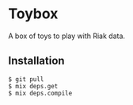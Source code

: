# Toybox

A box of toys to play with Riak data.

## Installation

```shell
$ git pull
$ mix deps.get
$ mix deps.compile
```
